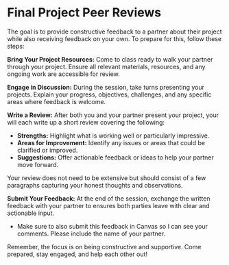 # Final Project Peer Reviews

The goal is to provide constructive feedback to a partner about their project while also receiving feedback on your own. To prepare for this, follow these steps:

**Bring Your Project Resources:** Come to class ready to walk your partner through your project. Ensure all relevant materials, resources, and any ongoing work are accessible for review.

**Engage in Discussion:** During the session, take turns presenting your projects. Explain your progress, objectives, challenges, and any specific areas where feedback is welcome.

**Write a Review:** After both you and your partner present your project, your will each write up a short review covering the following:
- **Strengths:** Highlight what is working well or particularly impressive.
- **Areas for Improvement:** Identify any issues or areas that could be clarified or improved.
- **Suggestions:** Offer actionable feedback or ideas to help your partner move forward.

Your review does not need to be extensive but should consist of a few paragraphs capturing your honest thoughts and observations.

**Submit Your Feedback:** At the end of the session, exchange the written feedback with your partner to ensures both parties leave with clear and actionable input.
- Make sure to also submit this feedback in Canvas so I can see your comments. Please include the name of your partner.

Remember, the focus is on being constructive and supportive. Come prepared, stay engaged, and help each other out!
